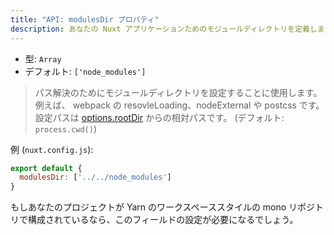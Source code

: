 ```yaml
---
title: "API: modulesDir プロパティ"
description: あなたの Nuxt アプリケーションためのモジュールディレクトリを定義します。
---
```


- 型: `Array`
- デフォルト: `['node_modules']`

> パス解決のためにモジュールディレクトリを設定することに使用します。 例えば、 webpack の resovleLoading、nodeExternal や postcss です。設定パスは [options.rootDir](/api/configuration-rootdir) からの相対パスです。 (デフォルト: `process.cwd()`)

例 (`nuxt.config.js`):

```js
export default {
  modulesDir: ['../../node_modules']
}
```

もしあなたのプロジェクトが Yarn のワークスペーススタイルの mono リポジトリで構成されているなら、このフィールドの設定が必要になるでしょう。
